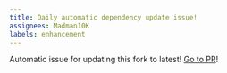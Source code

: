 ```yaml
---
title: Daily automatic dependency update issue!
assignees: Madman10K
labels: enhancement
---
```

Automatic issue for updating this fork to latest! [Go to PR](https://github.com/MadLadSquad/discordgo/compare/master...bwmarrin:discordgo:master)!

